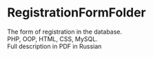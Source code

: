 # RegistrationFormFolder
The form of registration in the database.  
  PHP, OOP, HTML, CSS, MySQL.  
  Full description in PDF in Russian

